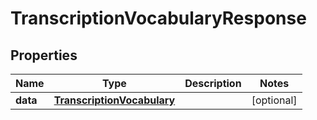 

# TranscriptionVocabularyResponse

## Properties

Name | Type | Description | Notes
------------ | ------------- | ------------- | -------------
**data** | [**TranscriptionVocabulary**](TranscriptionVocabulary.md) |  |  [optional]



